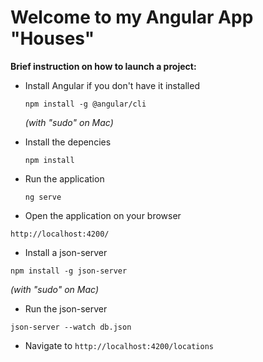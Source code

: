 # Welcome to my Angular App "Houses" 

**Brief instruction on how to launch a project:**

- Install Angular if you don't have it installed

  `npm install -g @angular/cli`
  
  *(with "sudo" on Mac)*

- Install the depencies

  `npm install` 

- Run the application 

  `ng serve`

- Open the application on your browser

`http://localhost:4200/`

- Install a json-server

`npm install -g json-server`

*(with "sudo" on Mac)*

- Run the json-server

`json-server --watch db.json`

- Navigate to `http://localhost:4200/locations`